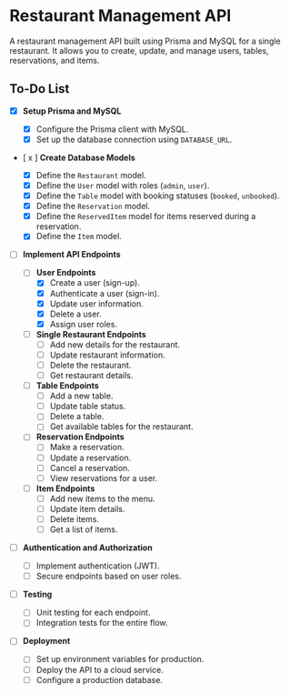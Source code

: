 # Restaurant Management API

A restaurant management API built using Prisma and MySQL for a single restaurant. It allows you to create, update, and manage users, tables, reservations, and items.

## To-Do List

- [x] **Setup Prisma and MySQL**

  - [x] Configure the Prisma client with MySQL.
  - [x] Set up the database connection using `DATABASE_URL`.

- [ x ] **Create Database Models**

  - [x] Define the `Restaurant` model.
  - [x] Define the `User` model with roles (`admin`, `user`).
  - [x] Define the `Table` model with booking statuses (`booked`, `unbooked`).
  - [x] Define the `Reservation` model.
  - [x] Define the `ReservedItem` model for items reserved during a reservation.
  - [x] Define the `Item` model.

- [ ] **Implement API Endpoints**

  - [ ] **User Endpoints**
    - [x] Create a user (sign-up).
    - [x] Authenticate a user (sign-in).
    - [x] Update user information.
    - [x] Delete a user.
    - [x] Assign user roles.
  - [ ] **Single Restaurant Endpoints**
    - [ ] Add new details for the restaurant.
    - [ ] Update restaurant information.
    - [ ] Delete the restaurant.
    - [ ] Get restaurant details.
  - [ ] **Table Endpoints**
    - [ ] Add a new table.
    - [ ] Update table status.
    - [ ] Delete a table.
    - [ ] Get available tables for the restaurant.
  - [ ] **Reservation Endpoints**
    - [ ] Make a reservation.
    - [ ] Update a reservation.
    - [ ] Cancel a reservation.
    - [ ] View reservations for a user.
  - [ ] **Item Endpoints**
    - [ ] Add new items to the menu.
    - [ ] Update item details.
    - [ ] Delete items.
    - [ ] Get a list of items.

- [ ] **Authentication and Authorization**

  - [ ] Implement authentication (JWT).
  - [ ] Secure endpoints based on user roles.

- [ ] **Testing**

  - [ ] Unit testing for each endpoint.
  - [ ] Integration tests for the entire flow.

- [ ] **Deployment**
  - [ ] Set up environment variables for production.
  - [ ] Deploy the API to a cloud service.
  - [ ] Configure a production database.

